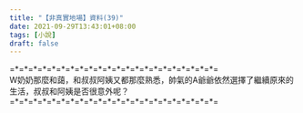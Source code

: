 ```yaml
---
title: "【非真實地場】資料(39)"
date: 2021-09-29T13:43:01+08:00
tags: [小說]
draft: false
---
```


=\*=\*=\*=\*=\*=\*=\*=\*=\*=\*=\*=\*=\*=\*=\*=\*=\*=\*=\*=\*=\*=\*=  
W奶奶那麼和藹，和叔叔阿姨又都那麼熟悉，帥氣的A爺爺依然選擇了繼續原來的生活，叔叔和阿姨是否很意外呢？  
=\*=\*=\*=\*=\*=\*=\*=\*=\*=\*=\*=\*=\*=\*=\*=\*=\*=\*=\*=\*=\*=\*=  